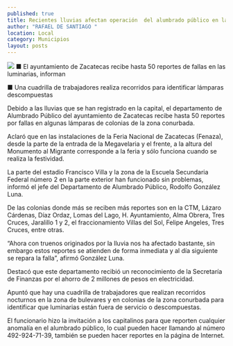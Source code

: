 ```yaml
---
published: true
title: Recientes lluvias afectan operación  del alumbrado público en la capital
author: "RAFAEL DE SANTIAGO "
location: Local
category: Municipios
layout: posts
---
```


![](http://i.imgur.com/H91ohwVm.jpg)
■ El ayuntamiento de Zacatecas recibe hasta 50 reportes de fallas en las luminarias, informan

■ Una cuadrilla de trabajadores realiza recorridos para identificar lámparas descompuestas

Debido a las lluvias que se han registrado en la capital, el departamento de Alumbrado Público del ayuntamiento de Zacatecas recibe hasta 50 reportes por fallas en algunas lámparas de colonias de la zona conurbada.

Aclaró que en las instalaciones de la Feria Nacional de Zacatecas (Fenaza), desde la parte de la entrada de la Megavelaria y el frente, a la altura del Monumento al Migrante corresponde a la feria y sólo funciona cuando se realiza la festividad. 

La parte del estadio Francisco Villa y la zona de la Escuela Secundaria Federal número 2 en la parte exterior han funcionado sin problemas, informó el jefe del Departamento de Alumbrado Público, Rodolfo González Luna.

De las colonias donde más se reciben más reportes son en la CTM, Lázaro Cárdenas, Díaz Ordaz, Lomas del Lago, H. Ayuntamiento, Alma Obrera, Tres Cruces, Jaralillo 1 y 2, el fraccionamiento Villas del Sol, Felipe Angeles, Tres Cruces, entre otras.

“Ahora con truenos originados por la lluvia nos ha afectado bastante, sin embargo estos reportes se atienden de forma inmediata y al día siguiente se repara la falla”, afirmó González Luna.  

Destacó que este departamento recibió un reconocimiento de la Secretaría de Finanzas por el ahorro de 2 millones de pesos en electricidad. 

Apuntó que hay una cuadrilla de trabajadores que realizan recorridos nocturnos en la zona de bulevares y en colonias de la zona conurbada para identificar que luminarias están fuera de servicio o descompuestas. 

El funcionario hizo la invitación a los capitalinos para que reporten cualquier anomalía en el alumbrado público, lo cual pueden hacer llamando al número  492-924-71-39, también se pueden hacer reportes en la página de Internet.
